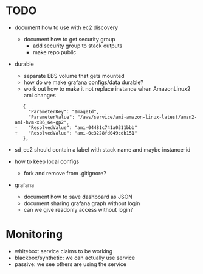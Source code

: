 TODO
====

- document how to use with ec2 discovery
  - document how to get security group
    - add security group to stack outputs
    - make repo public

- durable
  - separate EBS volume that gets mounted
  - how do we make grafana configs/data durable?
  - work out how to make it not replace instance when AmazonLinux2 ami changes
  ```
     {
       "ParameterKey": "ImageId",
       "ParameterValue": "/aws/service/ami-amazon-linux-latest/amzn2-ami-hvm-x86_64-gp2",
  -    "ResolvedValue": "ami-04481c741a0311bbb"
  +    "ResolvedValue": "ami-0c3228fd049cdb151"
     },
  ```

- sd_ec2 should contain a label with stack name and maybe instance-id

- how to keep local configs
  - fork and remove from .gitignore?

- grafana
  - document how to save dashboard as JSON
  - document sharing grafana graph without login
  - can we give readonly access without login?


# Monitoring

- whitebox: service claims to be working
- blackbox/synthetic: we can actually use service
- passive: we see others are using the service
